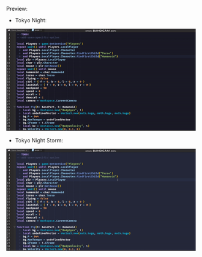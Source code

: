 Preview:

- Tokyo Night:

![tokyo-night](../github-assets//tokyo-night.gif)
- Tokyo Night Storm:

![tokyo-night-storm](../github-assets//tokyo-night-storm.gif)